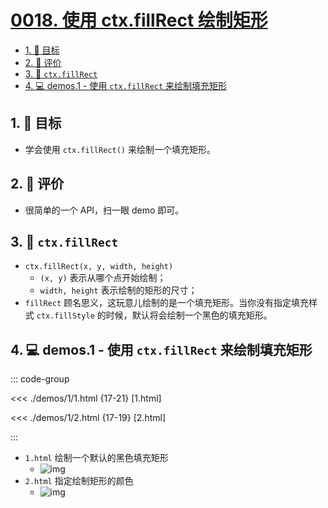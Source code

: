 # [0018. 使用 ctx.fillRect 绘制矩形](https://github.com/Tdahuyou/TNotes.canvas/tree/main/notes/0018.%20%E4%BD%BF%E7%94%A8%20ctx.fillRect%20%E7%BB%98%E5%88%B6%E7%9F%A9%E5%BD%A2)

<!-- region:toc -->

- [1. 🎯 目标](#1--目标)
- [2. 🫧 评价](#2--评价)
- [3. 📒 `ctx.fillRect`](#3--ctxfillrect)
- [4. 💻 demos.1 - 使用 `ctx.fillRect` 来绘制填充矩形](#4--demos1---使用-ctxfillrect-来绘制填充矩形)

<!-- endregion:toc -->

## 1. 🎯 目标

- 学会使用 `ctx.fillRect()` 来绘制一个填充矩形。

## 2. 🫧 评价

- 很简单的一个 API，扫一眼 demo 即可。

## 3. 📒 `ctx.fillRect`

- `ctx.fillRect(x, y, width, height)`
  - `(x, y)` 表示从哪个点开始绘制；
  - `width, height` 表示绘制的矩形的尺寸；
- `fillRect` 顾名思义，这玩意儿绘制的是一个填充矩形。当你没有指定填充样式 `ctx.fillStyle` 的时候，默认将会绘制一个黑色的填充矩形。

## 4. 💻 demos.1 - 使用 `ctx.fillRect` 来绘制填充矩形

::: code-group

<<< ./demos/1/1.html {17-21} [1.html]

<<< ./demos/1/2.html {17-19} [2.html]

:::

- `1.html` 绘制一个默认的黑色填充矩形
  - ![img](https://cdn.jsdelivr.net/gh/Tdahuyou/imgs@main/2024-10-04-00-45-56.png)
- `2.html` 指定绘制矩形的颜色
  - ![img](https://cdn.jsdelivr.net/gh/Tdahuyou/imgs@main/2024-10-04-00-46-11.png)
